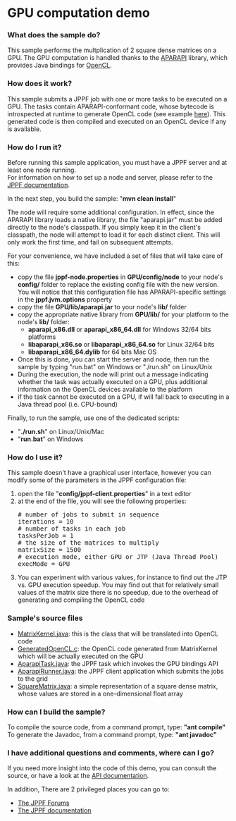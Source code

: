 # GPU computation demo

<h3>What does the sample do?</h3>
This sample performs the multplication of 2 square dense matrices on a GPU.
The GPU computation is handled thanks to the <a href="http://code.google.com/p/aparapi/">APARAPI</a> library, which provides Java bindings for <a href="http://www.khronos.org/opencl/">OpenCL</a>.

<h3>How does it work?</h3>
This sample submits a JPPF job with one or more tasks to be executed on a GPU.
The tasks contain APARAPI-conformant code, whose bytecode is introspected at runtime to generate OpenCL code (see example <a href="src/main/java/org/jppf/example/aparapi/GeneratedOpenCL.c">here</a>).
This generated code is then compiled and executed on an OpenCL device if any is available.

<h3>How do I run it?</h3>
Before running this sample application, you must have a JPPF server and at least one node running.<br>
For information on how to set up a node and server, please refer to the <a href="https://www.jppf.org/doc/6.3">JPPF documentation</a>.<br>

<p>In the next step, you build the sample: "<b>mvn clean install</b>"

<p>The node will require some additional configuration. In effect, since the APARAPI library loads a native library, the file "aparapi.jar" must be added directly to the node's classpath.
If you simply keep it in the client's classpath, the node will attempt to load it for each distinct client. This will only work the first time, and fail on subsequent attempts.<br/>

<p>For your convenience, we have included a set of files that will take care of this:
<ul class="samplesList">
  <li>copy the file <b>jppf-node.properties</b> in <b>GPU/config/node</b> to your node's <b>config/</b> folder to replace the existing config file with the new version.
  You will notice that this configuration file has APARAPI-specific settings in the <b>jppf.jvm.options</b> property</li>
  <li>copy the file <b>GPU/lib/aparapi.jar</b> to your node's <b>lib/</b> folder</li>
  <li>copy the appropriate native library from <b>GPU/lib/</b> for your platform to the node's <b>lib/</b> folder:
    <ul class="samplesList">
      <li><b>aparapi_x86.dll</b> or <b>aparapi_x86_64.dll</b> for Windows 32/64 bits platforms</li>
      <li><b>libaparapi_x86.so</b> or <b>libaparapi_x86_64.so</b> for Linux 32/64 bits</li>
      <li><b>libaparapi_x86_64.dylib</b> for 64 bits Mac OS</li>
    </ul>
  </li>
  <li>Once this is done, you can start the server and node, then run the sample by typing "run.bat" on Windows or "./run.sh" on Linux/Unix</li>
  <li>During the execution, the node will print out a message indicating whether the task was actually executed on a GPU,
  plus additional information on the OpenCL devices available to the platform</li>
  <li>if the task cannot be executed on a GPU, if will fall back to executing in a Java thread pool (i.e. CPU-bound)
</ul>

<p>Finally, to run the sample, use one of the dedicated scripts:
<ul class="samplesList">
  <li>"<b>./run.sh</b>" on Linux/Unix/Mac</li>
  <li>"<b>run.bat</b>" on Windows</li>
</ul>

<h3>How do I use it?</h3>
<p>This sample doesn't have a graphical user interface, however you can modify some of the parameters in the JPPF configuration file:
<ol class="samplesList">
  <li>open the file "<b>config/jppf-client.properties</b>" in a text editor</li>
  <li>at the end of the file, you will see the following properties:
<pre class="prettyprint lang-conf">
# number of jobs to submit in sequence</font>
iterations = 10
# number of tasks in each job</font>
tasksPerJob = 1
# the size of the matrices to multiply</font>
matrixSize = 1500
# execution mode, either GPU or JTP (Java Thread Pool)
execMode = GPU
</pre>
  </li>
  <li>You can experiment with various values, for instance to find out the JTP vs. GPU execution speedup.
  You may find out that for relatively small values of the matrix size there is no speedup, due to the overhead of generating and compiling the OpenCL code</li>
</ol>

<h3>Sample's source files</h3>
<ul class="samplesList">
  <li><a href="src/main/java/org/jppf/example/aparapi/MatrixKernel.java">MatrixKernel.java</a>: this is the class that will be translated into OpenCL code</li>
  <li><a href="src/main/java/org/jppf/example/aparapi/GeneratedOpenCL.c ">GeneratedOpenCL.c</a>: the OpenCL code generated from MatrixKernel which will be actually executed on the GPU</li>
  <li><a href="src/main/java/org/jppf/example/aparapi/AparapiTask.java">AparapiTask.java</a>: the JPPF task which invokes the GPU bindings API</li>
  <li><a href="src/main/java/org/jppf/example/aparapi/AparapiRunner.java">AparapiRunner.java</a>: the JPPF client application which submits the jobs to the grid</li>
  <li><a href="src/main/java/org/jppf/example/aparapi/SquareMatrix.java">SquareMatrix.java</a>: a simple representation of a square dense matrix,
  whose values are stored in a one-dimensional float array</li>
</ul>

<h3>How can I build the sample?</h3>
To compile the source code, from a command prompt, type: <b>&quot;ant compile&quot;</b><br>
To generate the Javadoc, from a command prompt, type: <b>&quot;ant javadoc&quot;</b>

<h3>I have additional questions and comments, where can I go?</h3>
<p>If you need more insight into the code of this demo, you can consult the source, or have a look at the
<a href="javadoc/index">API documentation</a>.
<p>In addition, There are 2 privileged places you can go to:
<ul>
  <li><a href="https://www.jppf.org/forums">The JPPF Forums</a></li>
  <li><a href="https://www.jppf.org/doc/6.3">The JPPF documentation</a></li>
</ul>

